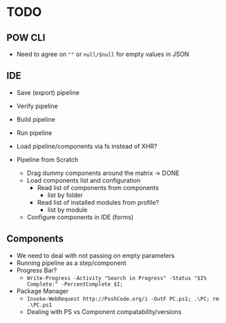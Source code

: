 # TODO

## POW CLI
* Need to agree on `""` or `null/$null` for empty values in JSON

## IDE
* Save (export) pipeline
* Verify pipeline
* Build pipeline
* Run pipeline
* Load pipeline/components via fs instead of XHR?

* Pipeline from Scratch
  * Drag dummy components around the matrix -> DONE
  * Load components list and configuration
    * Read list of components from components
      * list by folder
    * Read list of installed modules from profile?
      - list by module
  * Configure components in IDE (forms)

## Components
* We need to deal with not passing on empty parameters
* Running pipeline as a step/component
* Progress Bar?
  * `Write-Progress -Activity "Search in Progress" -Status "$I% Complete:" -PercentComplete $I;`
* Package Manager
  * `Invoke-WebRequest http://PoshCode.org/i -OutF PC.ps1; .\PC; rm .\PC.ps1`
  * Dealing with PS vs Component compatability/versions